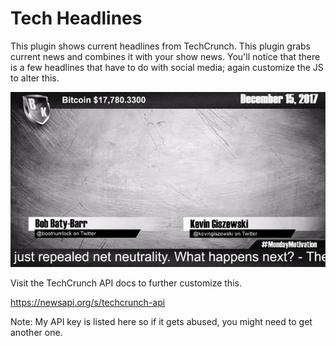# Tech Headlines

This plugin shows current headlines from TechCrunch. This plugin grabs current news and combines it with your show news. You'll notice that there is a few headlines that have to do with social media; again customize the JS to alter this.

![thumb](img/thumb.gif)

Visit the TechCrunch API docs to further customize this. 

https://newsapi.org/s/techcrunch-api

Note: My API key is listed here so if it gets abused, you might need to get another one.
